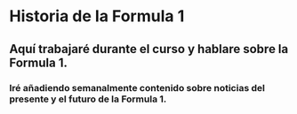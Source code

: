 # Historia de la Formula 1
## Aquí trabajaré durante el curso y hablare sobre la Formula 1. 
### Iré añadiendo semanalmente contenido sobre noticias del presente y el futuro de la Formula 1.